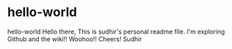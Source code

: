 # hello-world
hello-world
Hello there, This is sudhir's personal readme file. I'm exploring Github and the wiki!! Woohoo!!
Cheers!
Sudhir
